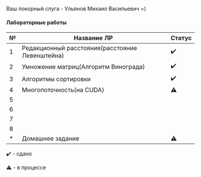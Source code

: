 Ваш покорный слуга - Ульянов Михаил Васильевич =)



#### Лабораторные работы

| №    | Название ЛР                                     | Статус |
| ---- | ----------------------------------------------- | ------ |
| 1    | Редакционный расстояния(расстояние Левенштейна) | ✔️      |
| 2    | Умножение матриц(Алгоритм Винограда)            | ✔️      |
| 3    | Алгоритмы сортировки                            | ✔️      |
| 4    | Многопоточность(на CUDA)                        | ⚠️      |
| 5    |                                                 |        |
| 6    |                                                 |        |
| 7    |                                                 |        |
| 8    |                                                 |        |
| *    | Домашнее задание                                | ⚠️      |

✔️ - сдано

⚠️ - в процессе
